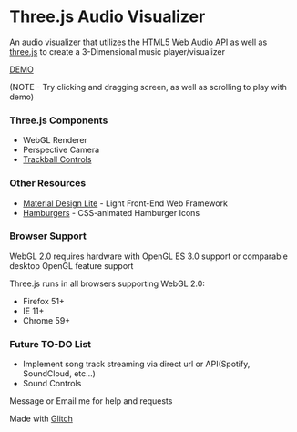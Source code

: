 # Three.js Audio Visualizer

An audio visualizer that utilizes the HTML5 [Web Audio API](https://developer.mozilla.org/en-US/docs/Web/API/Web_Audio_API#Web_audio_concepts_and_usage) as well as [three.js](https://threejs.org) to create a 3-Dimensional music player/visualizer

[DEMO](https://circle-audio-visualizer.glitch.me/)

(NOTE - Try clicking and dragging screen, as well as scrolling to play with demo)

### Three.js Components

* WebGL Renderer
* Perspective Camera
* [Trackball Controls](https://github.com/mrdoob/three.js/blob/master/examples/js/controls/TrackballControls.js)

### Other Resources

* [Material Design Lite](https://getmdl.io/) - Light Front-End Web Framework
* [Hamburgers](https://jonsuh.com/hamburgers/) - CSS-animated Hamburger Icons

### Browser Support

WebGL 2.0 requires hardware with OpenGL ES 3.0 support or comparable desktop OpenGL feature support

Three.js runs in all browsers supporting WebGL 2.0:

* Firefox 51+
* IE 11+
* Chrome 59+

### Future TO-DO List

* Implement song track streaming via direct url or API(Spotify, SoundCloud, etc...)
* Sound Controls

Message or Email me for help and requests

Made with [Glitch](glitch.com)
